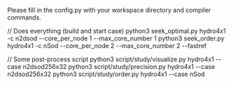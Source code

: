 Please fill in the config.py with your workspace directory and compiler commands.

// Does everything (build and start case)
python3 seek_optimal.py hydro4x1 -c n2dsod --core_per_node 1 --max_core_number 1
python3 seek_order.py hydro4x1 -c nSod --core_per_node 2 --max_core_number 2 --fastref

// Some post-process script
python3 script/study/visualize.py hydro4x1 --case n2dsod256x32
python3 script/study/precision.py hydro4x1 --case n2dsod256x32
python3 script/study/order.py hydro4x1 --case nSod
